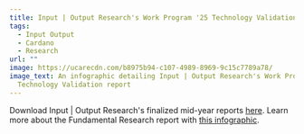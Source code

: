 ```yaml
---
title: Input | Output Research's Work Program '25 Technology Validation infographic
tags:
  - Input Output
  - Cardano
  - Research
url: ""
image: https://ucarecdn.com/b8975b94-c107-4989-8969-9c15c7789a78/
image_text: An infographic detailing Input | Output Research's Work Program '25
  Technology Validation report
---
```


Download Input | Output Research's finalized mid-year reports [here](https://forum.cardano.org/t/ior-cardano-vision-work-program-2025-mid-year-reports-final/150026). Learn more about the Fundamental Research report with [this infographic](https://www.essentialcardano.io/infographic/input-or-output-researchs-work-program-25-fundamental-research-infographic).
